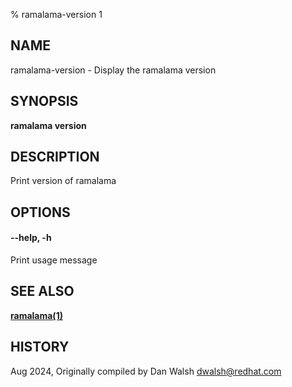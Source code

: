 % ramalama-version 1

## NAME
ramalama\-version - Display the ramalama version

## SYNOPSIS
**ramalama version**

## DESCRIPTION
Print version of ramalama

## OPTIONS

#### **--help**, **-h**
Print usage message

## SEE ALSO
**[ramalama(1)](ramalama.1.md)**

## HISTORY
Aug 2024, Originally compiled by Dan Walsh <dwalsh@redhat.com>
